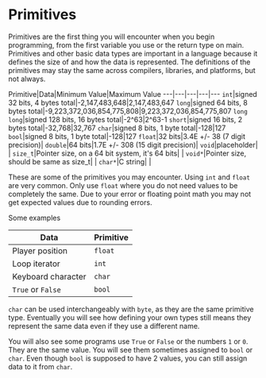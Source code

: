 
# Primitives

Primitives are the first thing you will encounter when you begin programming, from the first variable you use or the return type on main. Primitives and other basic data types are important in a language because it defines the size of and how the data is represented. The definitions of the primitives may stay the same across compilers, libraries, and platforms, but not always.

Primitive|Data|Minimum Value|Maximum Value
---|---|---|---|---
`int`|signed 32 bits, 4 bytes total|-2,147,483,648|2,147,483,647
`long`|signed 64 bits, 8 bytes total|-9,223,372,036,854,775,808|9,223,372,036,854,775,807
`long long`|signed 128 bits, 16 bytes total|-2^63|2^63-1
`short`|signed 16 bits, 2 bytes total|-32,768|32,767
`char`|signed 8 bits, 1 byte total|-128|127
`bool`|signed 8 bits, 1 byte total|-128|127
`float`|32 bits|3.4E +/- 38 (7 digit precision)|
`double`|64 bits|1.7E +/- 308 (15 digit precision)|
`void`|placeholder| |
`size_t`|Pointer size, on a 64 bit system, it's 64 bits| |
`void*`|Pointer size, should be same as size_t| |
`char*`|C string| |

These are some of the primitives you may encounter. Using `int` and `float` are very common. Only use `float` where you do not need values to be completely the same. Due to your error or floating point math you may not get expected values due to rounding errors.

Some examples

Data|Primitive
--|--
Player position|`float`
Loop iterator|`int`
Keyboard character|`char`
`True` or `False`|`bool`

`char` can be used interchangeably with `byte`, as they are the same primitive type. Eventually you will see how defining your own types still means they represent the same data even if they use a different name.

You will also see some programs use `True` or `False` or the numbers `1` or `0`. They are the same value. You will see them sometimes assigned to `bool` or `char`. Even though `bool` is supposed to have 2 values, you can still assign data to it from `char`.
